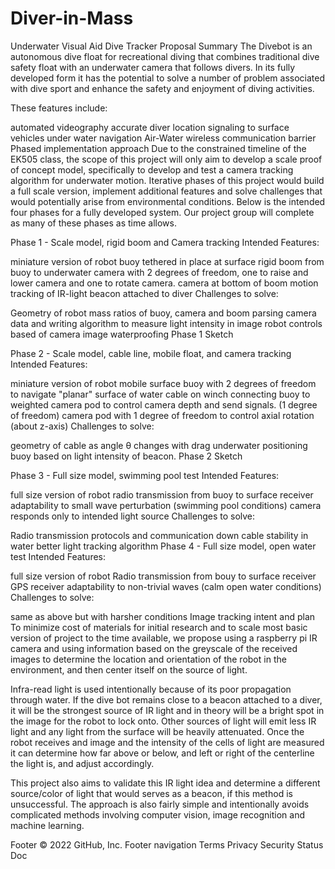 # Diver-in-Mass
Underwater Visual Aid
Dive Tracker Proposal
Summary
The Divebot is an autonomous dive float for recreational diving that combines traditional dive safety float with an underwater camera that follows divers. In its fully developed form it has the potential to solve a number of problem associated with dive sport and enhance the safety and enjoyment of diving activities.

These features include:

automated videography
accurate diver location signaling to surface vehicles
under water navigation
Air-Water wireless communication barrier
Phased implementation approach
Due to the constrained timeline of the EK505 class, the scope of this project will only aim to develop a scale proof of concept model, specifically to develop and test a camera tracking algorithm for underwater motion. Iterative phases of this project would build a full scale version, implement additional features and solve challenges that would potentially arise from environmental conditions. Below is the intended four phases for a fully developed system. Our project group will complete as many of these phases as time allows.

Phase 1 - Scale model, rigid boom and Camera tracking
Intended Features:

miniature version of robot
buoy tethered in place at surface
rigid boom from buoy to underwater camera with 2 degrees of freedom, one to raise and lower camera and one to rotate camera.
camera at bottom of boom
motion tracking of IR-light beacon attached to diver
Challenges to solve:

Geometry of robot
mass ratios of buoy, camera and boom
parsing camera data and writing algorithm to measure light intensity in image
robot controls based of camera image
waterproofing
Phase 1 Sketch

Phase 2 - Scale model, cable line, mobile float, and camera tracking
Intended Features:

miniature version of robot
mobile surface buoy with 2 degrees of freedom to navigate "planar" surface of water
cable on winch connecting buoy to weighted camera pod to control camera depth and send signals. (1 degree of freedom)
camera pod with 1 degree of freedom to control axial rotation (about z-axis)
Challenges to solve:

geometry of cable as angle θ changes with drag underwater
positioning buoy based on light intensity of beacon.
Phase 2 Sketch

Phase 3 - Full size model, swimming pool test
Intended Features:

full size version of robot
radio transmission from buoy to surface receiver
adaptability to small wave perturbation (swimming pool conditions)
camera responds only to intended light source
Challenges to solve:

Radio transmission protocols and communication down cable
stability in water
better light tracking algorithm
Phase 4 - Full size model, open water test
Intended Features:

full size version of robot
Radio transmission from bouy to surface receiver
GPS receiver
adaptability to non-trivial waves (calm open water conditions)
Challenges to solve:

same as above but with harsher conditions
Image tracking intent and plan
To minimize cost of materials for initial research and to scale most basic version of project to the time available, we propose using a raspberry pi IR camera and using information based on the greyscale of the received images to determine the location and orientation of the robot in the environment, and then center itself on the source of light.

Infra-read light is used intentionally because of its poor propagation through water. If the dive bot remains close to a beacon attached to a diver, it will be the strongest source of IR light and in theory will be a bright spot in the image for the robot to lock onto. Other sources of light will emit less IR light and any light from the surface will be heavily attenuated. Once the robot receives and image and the intensity of the cells of light are measured it can determine how far above or below, and left or right of the centerline the light is, and adjust accordingly.

This project also aims to validate this IR light idea and determine a different source/color of light that would serves as a beacon, if this method is unsuccessful. The approach is also fairly simple and intentionally avoids complicated methods involving computer vision, image recognition and machine learning.

Footer
© 2022 GitHub, Inc.
Footer navigation
Terms
Privacy
Security
Status
Doc
